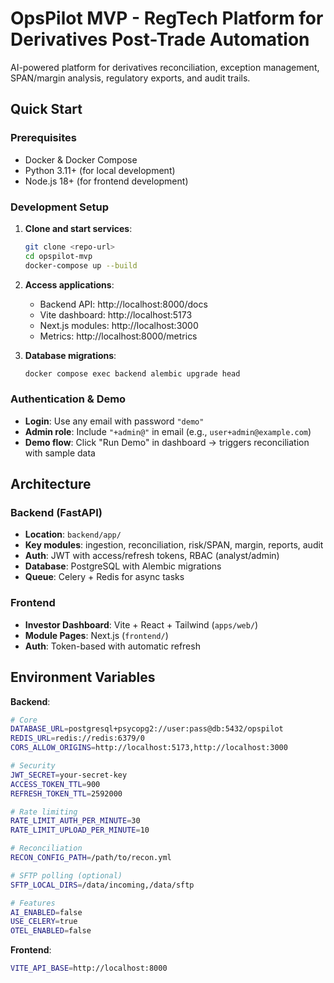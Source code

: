 # OpsPilot MVP - RegTech Platform for Derivatives Post-Trade Automation

AI-powered platform for derivatives reconciliation, exception management, SPAN/margin analysis, regulatory exports, and audit trails.

## Quick Start

### Prerequisites
- Docker & Docker Compose
- Python 3.11+ (for local development)
- Node.js 18+ (for frontend development)

### Development Setup

1. **Clone and start services**:
   ```bash
   git clone <repo-url>
   cd opspilot-mvp
   docker-compose up --build
   ```

2. **Access applications**:
   - Backend API: http://localhost:8000/docs
   - Vite dashboard: http://localhost:5173
   - Next.js modules: http://localhost:3000
   - Metrics: http://localhost:8000/metrics

3. **Database migrations**:
   ```bash
   docker compose exec backend alembic upgrade head
   ```

### Authentication & Demo

- **Login**: Use any email with password `"demo"`
- **Admin role**: Include `"+admin@"` in email (e.g., `user+admin@example.com`)
- **Demo flow**: Click "Run Demo" in dashboard → triggers reconciliation with sample data

## Architecture

### Backend (FastAPI)
- **Location**: `backend/app/`
- **Key modules**: ingestion, reconciliation, risk/SPAN, margin, reports, audit
- **Auth**: JWT with access/refresh tokens, RBAC (analyst/admin)
- **Database**: PostgreSQL with Alembic migrations
- **Queue**: Celery + Redis for async tasks

### Frontend
- **Investor Dashboard**: Vite + React + Tailwind (`apps/web/`)
- **Module Pages**: Next.js (`frontend/`)
- **Auth**: Token-based with automatic refresh

## Environment Variables

**Backend**:
```bash
# Core
DATABASE_URL=postgresql+psycopg2://user:pass@db:5432/opspilot
REDIS_URL=redis://redis:6379/0
CORS_ALLOW_ORIGINS=http://localhost:5173,http://localhost:3000

# Security
JWT_SECRET=your-secret-key
ACCESS_TOKEN_TTL=900
REFRESH_TOKEN_TTL=2592000

# Rate limiting
RATE_LIMIT_AUTH_PER_MINUTE=30
RATE_LIMIT_UPLOAD_PER_MINUTE=10

# Reconciliation
RECON_CONFIG_PATH=/path/to/recon.yml

# SFTP polling (optional)
SFTP_LOCAL_DIRS=/data/incoming,/data/sftp

# Features
AI_ENABLED=false
USE_CELERY=true
OTEL_ENABLED=false
```

**Frontend**:
```bash
VITE_API_BASE=http://localhost:8000
```
